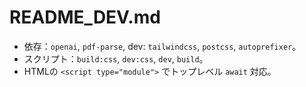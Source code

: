 # README_DEV.md

* 依存：`openai`, `pdf-parse`, dev: `tailwindcss`, `postcss`, `autoprefixer`。
* スクリプト：`build:css`, `dev:css`, `dev`, `build`。
* HTMLの `<script type="module">` でトップレベル `await` 対応。
